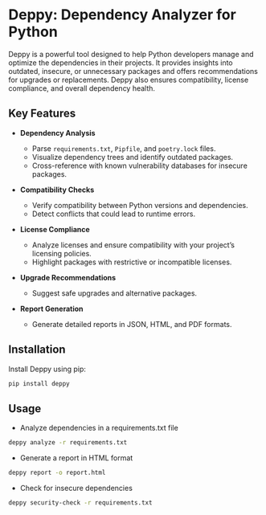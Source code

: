 # Deppy: Dependency Analyzer for Python

Deppy is a powerful tool designed to help Python developers manage and optimize the dependencies in their projects. It provides insights into outdated, insecure, or unnecessary packages and offers recommendations for upgrades or replacements. Deppy also ensures compatibility, license compliance, and overall dependency health.

## Key Features

- **Dependency Analysis**
  - Parse `requirements.txt`, `Pipfile`, and `poetry.lock` files.
  - Visualize dependency trees and identify outdated packages.
  - Cross-reference with known vulnerability databases for insecure packages.

- **Compatibility Checks**
  - Verify compatibility between Python versions and dependencies.
  - Detect conflicts that could lead to runtime errors.

- **License Compliance**
  - Analyze licenses and ensure compatibility with your project’s licensing policies.
  - Highlight packages with restrictive or incompatible licenses.

- **Upgrade Recommendations**
  - Suggest safe upgrades and alternative packages.
  
- **Report Generation**
  - Generate detailed reports in JSON, HTML, and PDF formats.

## Installation

Install Deppy using pip:

```bash
pip install deppy
```

## Usage

- Analyze dependencies in a requirements.txt file

```bash
deppy analyze -r requirements.txt
```

- Generate a report in HTML format

```bash
deppy report -o report.html
```

- Check for insecure dependencies

```bash
deppy security-check -r requirements.txt
```
